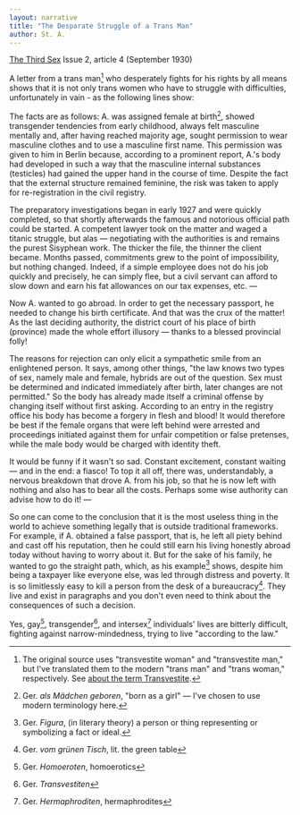 ```yaml
---
layout: narrative
title: "The Desparate Struggle of a Trans Man"
author: St. A.
---
```


[The Third Sex](/das-dritte-geschlecht/) Issue 2, article 4 (September 1930)

A letter from a trans man[^fn1] who desperately fights for his rights by all means shows that it is not only trans women who have to struggle with difficulties, unfortunately in vain - as the following lines show: 

The facts are as follows: A. was assigned female at birth[^fn2], showed transgender tendencies from early childhood, always felt masculine mentally and, after having reached majority age, sought permission to wear masculine clothes and to use a masculine first name. This permission was given to him in Berlin because, according to a prominent report, A.'s body had developed in such a way that the masculine internal substances (testicles) had gained the upper hand in the course of time. Despite the fact that the external structure remained feminine, the risk was taken to apply for re-registration in the civil registry.

The preparatory investigations began in early 1927 and were quickly completed, so that shortly afterwards the famous and notorious official path could be started. A competent lawyer took on the matter and waged a titanic struggle, but alas &mdash; negotiating with the authorities is and remains the purest Sisyphean work. The thicker the file, the thinner the client became. Months passed, commitments grew to the point of impossibility, but nothing changed. Indeed, if a simple employee does not do his job quickly and precisely, he can simply flee, but a civil servant can afford to slow down and earn his fat allowances on our tax expenses, etc. &mdash;

Now A. wanted to go abroad. In order to get the necessary passport, he needed to change his birth certificate. And that was the crux of the matter! As the last deciding authority, the district court of his place of birth (province) made the whole effort illusory &mdash; thanks to a blessed provincial folly! 

The reasons for rejection can only elicit a sympathetic smile from an enlightened person. It says, among other things, "the law knows two types of sex, namely male and female, hybrids are out of the question. Sex must be determined and indicated immediately after birth, later changes are not permitted." So the body has already made itself a criminal offense by changing itself without first asking. According to an entry in the registry office his body has become a forgery in flesh and blood! It would therefore be best if the female organs that were left behind were arrested and proceedings initiated against them for unfair competition or false pretenses, while the male body would be charged with identity theft. 

It would be funny if it wasn't so sad. Constant excitement, constant waiting &mdash; and in the end: a fiasco! To top it all off, there was, understandably, a nervous breakdown that drove A. from his job, so that he is now left with nothing and also has to bear all the costs. Perhaps some wise authority can advise how to do it! &mdash;

So one can come to the conclusion that it is the most useless thing in the world to achieve something legally that is outside traditional frameworks. For example, if A. obtained a false passport, that is, he left all piety behind and cast off his reputation, then he could still earn his living honestly abroad today without having to worry about it. But for the sake of his family, he wanted to go the straight path, which, as his example[^fn3] shows, despite him being a taxpayer like everyone else, was led through distress and poverty. It is so limitlessly easy to kill a person from the desk of a bureaucracy[^fn4]. They live and exist in paragraphs and you don't even need to think about the consequences of such a decision. 

Yes, gay[^fn5], transgender[^fn6], and intersex[^fn7] individuals' lives are bitterly difficult, fighting against narrow-mindedness, trying to live "according to the law."

[^fn1]: The original source uses "transvestite woman" and "transvestite man," but I've translated them to the modern "trans man" and "trans woman," respectively. See [about the term Transvestite](/about-the-term-transvestite).
[^fn2]: Ger. _als Mädchen geboren_, "born as a girl" &mdash; I've chosen to use modern terminology here.
[^fn3]: Ger. _Figura_, (in literary theory) a person or thing representing or symbolizing a fact or ideal.
[^fn4]: Ger. _vom grünen Tisch_, lit. the green table
[^fn5]: Ger. _Homoeroten_, homoerotics
[^fn6]: Ger. _Transvestiten_
[^fn7]: Ger. _Hermaphroditen_, hermaphrodites